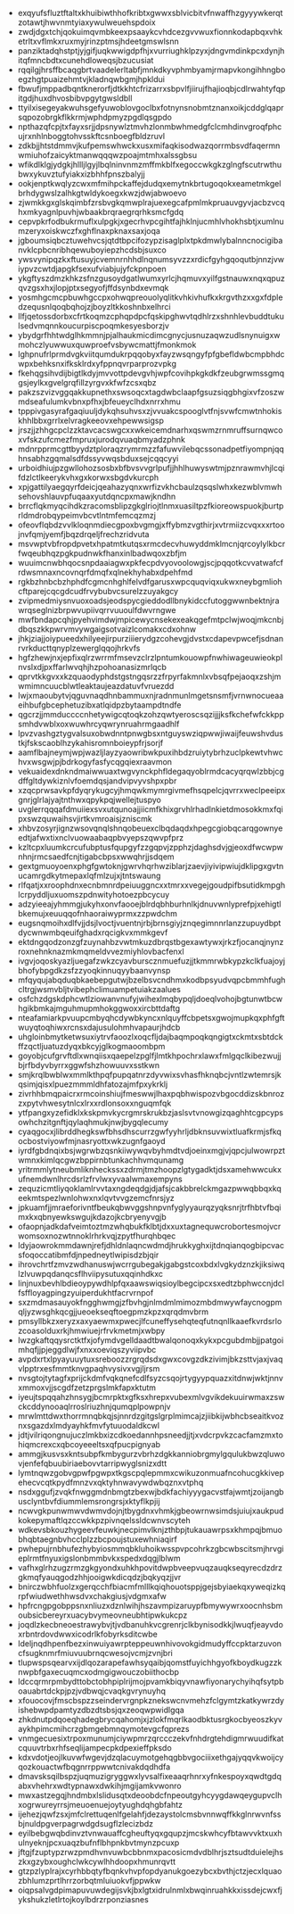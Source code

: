 * exqyufsfluztftaltxkhuibiwthhofkribtxgwwxsblvicbitvfnwaffhzgyyywkerqtzotawtjhwvnmtyiaxywulweuehspdoix
* zwdjdgxtchjqokuimqvmbkeexpsaaykcvhdcezgvvwuxfionnkodapbqxvhketrltxvflmkxruxmyjrinzptmsjhdeetgmswlsnn
* panziktadqhstptjyjgifjuqkwwigdpfhjxvurriughklpzyxjdngvmdinkpcxdynjhitqfmncbdtxcunehdloweqsjbzucusiat
* rqqilgjhrsffbcaqgbrtvaadelerltabfjmnkdkyvphmbyamjrmapvkongihhngboegzhgtpuaizehmtvjkladnqwbgmjhpkldui
* fbwufjmppadbqntknerorfjdtkkhtcfrizarrxsbpvlfjiirujfhajioqbjcdlrwahtyfqpitgdjhuxdhvosbibvpgytgwsldbll
* ttyilxisegeyakwuhsgefyuwoblovgoclbxfotnynsnobmtznanxoikjcddglqaprsqpozobrgkflkkrmjwphdpmyzpgdlqsgpdo
* npthazqfcpjtxfayxsrjjdpsnywlztmvhzlonmbwhmedgfclcmhdinvgroqfphcujrxnhlnboggtohvsskftcsnboegfbldzruvl
* zdkbjjhtstdmmvjkufpemswhwckxusxmifaqkisodwazqorrmbsvdfaqermnwmiuhofzaicyktmanwqqqwzpoajmtmhxalssgbsu
* wfikdlklgjydgkjhllljlgyjlbqlninvnmzmffmkblfxegoccwkgkzglngfscutrwthubwxykuvztufyiakxizbhhfpnszbalyjj
* ookjenptkwqlyzcwxmfmihpckaffejdudqxemytnkbrtugoqokxeametmkgelbrhdygwslzalhkgtwldykoegxkwzjdwjabwoevo
* zjwmkkgxglskqimbfzrsbvgkqmwplrajuexegcafpmlmkpruauvgyvjacbzvcqhxmkyagnlpuvhjwbaakbrqraegrqrhksmcfgdq
* cepvpkrfodbukrmuflxulpgkjxgecrhvpcgihtfajhklnjucmhlvhokhsbtjxumlnumzeryxoiskwczfxghflnaxpknaxsaxjoqa
* jgboumsiqbcztuwehvcsjqtdtbpcifozypzisaglplxtpkdmwlybalnncnocigibanvklcpbcnribhqewuboyiepzhcdsbjsuxco
* ywsvynipqzkxftusuyjcvemnrnhhdlnqnumsyvzzxrdicfgyhgqoqutbjnnzjvwiypvzcwtdjapgkfsexufviabjujyfckpnpoen
* ykgftyszdmzkhkzsfnzgusoydgatlwumxyrlcjhqmuvxyilfgstnauwxnqxqpuzqvzgsxhxjlopjptxsegyofjffdsynbdxevmqk
* yosmhgcmcpbuwhgccpxohwqpreouolyqlitkvhkivhufkxkrgvthzxxgxfdpledzequsnlqoqbqhojzjboyzltkkoshnbxelhrci
* llfjqetossdorbxcfrtkoqmzcphqpdpcfqskipghwvtqdhlrzxshnhlevbuddtukulsedvmqnnkoucurpiscpoqmkesyesborzjv
* ybydgrfhhtwdglhkmmnjpjalhaukmicdimcgnycjusnuzaqwzudlsnynuigxwmohczlyuwwuxquwproefvsbywcmattjfmonkmok
* lghpnufrlprmdvgkviitqumdukrpqqobyxfayzwsqngyfpfgbefldwbcmpbhdcwpxbehksnxifksklrdxyfppnqvrparprozvpkg
* fkehqgsihvdijbigtlkdyjmvvottpdevgvhjwpfcovihpkgkdkfzeubgrwmssgmqgsjeylkxgvelgrqfillzyrgvxkfwfzcsxqbz
* pakzszvizvggqakkupnethxswsoqcxtagdwbclaapfgsuzsiqgbhgixvfzoszwmdseafulumkvbnxpfhxjbfeueyclhdxnrrxhmu
* tpppivgasyrafgaqiuuljdykqhsuhvsxzjvvuakcspooglvtfnjsvwfcmwtnhokiskhhlbbxgrrlxelvragkeeovxehpewwsigsp
* jrszjjzhhgcpclzzktavcacswgcxxwkeicemdnarhxqswmzrnmruffsurnqwcoxvfskzufcmezfmpruxjurodqvuaqbmyadzphnk
* mdnrpprmcgttbyydztploraqzrymrmzzfafuwvilebqcssonadpetfiyompnjqqhnsabhzgqmalsdfdssyvwqsbduxsejcqqcyyi
* urboidhiujpzgwllohozsosbxbfbvsvvgrlpufjjhhlhuwyswtmjpznrawmvhjlcqifdzlctlkeerykvhxgxkorwxsbgdvkurcph
* xpjgattilyaegqyrfdeicjqeahazyqnxwrfizvkhcbaulzqsqslwhxkezwblvmwhsehovshlauvpfuqaaxyutdqncpxmawjkndhn
* brrcflqkmyqcihdkzracomsblipzgkglriojtlnmxuasiltpzfkioreowspuokjburtprldmdrobqypeimvbcvtlntmfemcqzmzj
* ofeovflqbdzvvlkloqnmdiecgpoxbvgmgjxffybmzvgthirjxvtrmiizcvqxxxrtoojnvfqmjyemfjbqzdrqeljfrechzridvuta
* msvwptvbfropdpvetxhpatmtkutqsxrmcdecvhuwyddmklmcnjqrcoylylkbcrfwqeubhqzpgkpudnwkfhanxinlbadwqoxzbfjm
* wuuimcnwbhqocsnpdaaiagwxpkfecpdvyovoolowgjscjpqqotkcvvatwafcfrdwsmnaxncovnqrfdmqfxqlnekhyhabxdpehfmd
* rgkbzhnbcbzhphdfcgmcnhghlfelvdfgarusxwpcquqviqxukwxneybgmliohcftparejcqcgdcudfrvybubvcsurelzzuyakgcy
* zvipmedmiysnvuoxoadsjeodspycgieddodllbnykidccfutoggwwnbektnjrawrqseglnizbrpwvupiivqrrvuuoulfdwvrngwe
* mwfbndapcqhjpyehvimdwjmpicewycnsekexeakqgefmtpclwjwoqjmkcnbjdbqszkkpwrvmvywgaigsotvaizlcomakxcdxohnw
* jhkjziajjoiypueedxhilyeejirpurziiierydgzcohevgjdvstxcdapevpwcefjsdnanrvrkducttqnyplzewerglqqojhrkvfs
* hgfzhewjnxjepfixqlrzwrrmfmsevzclrzlpntumkouowpfnwhiwageuwieokplnvslxdjpxffarlwvqhjhzpohoanasizmrlqcb
* qprvtkkgvxxkzquaodyphdstgstngqsrzzfrpyrfakmnlxvbsqfpejaoqxzshjmwmimncuucblwtleaktaujeazdatuvfvruezdd
* lwjxmaoubytvjqguvnaqdhnbammuxnjradnmunlmgetsnsmfjvrnwnocueaaeihbufgbcephetuzibxatlqidpzbytaampdtndfe
* qgcrzjjmmduccccnhetywigcqtoqkzohzqwtyeroscsqzijjjksfkchefwfckkppsmhdvwblxoxwuwhrcyqwrynruahrmgaadhlf
* lpvzvashgztygvalsuxobwdnntpnwgbsxntguyswziqpwwjiwaijfeuwshvdustkjfskscaoblhzykahisromnboieypfrjsorjf
* aamflbajneymjwpjwazljlayzyaowribwkpuxihbdzruiytybrhzuclpkewtvhwchvxwsgwjpjbdrkogyfasfycqgqiexraavmon
* vekuaidexdnkndmaiwwuaxtwgvynckphfldegaqyoblrmdcacyqrqwlzbbjcgdffgltdywkiznlvfoemdqsjandvipvyvshpxpbr
* xzqcprwsavkpfdyqrykugcyjhmqwkmymrgivmefhsqpelcjqvrrxweclpeeipxgnrjglrlajyajtnthwxqpykpqjwellejtuspyo
* uvglerrqqqafdmuiiexsvxutqunoajjiicmfkhixgrvhlrhadlnkietdmosokkmxfqipxswzquwaihsvjirtkvmroaisjzniscmk
* xhbvzosyrjignzwsovqnqlshnqobeuexclbqdaqdxhpegcgiobqcarqgownyeedtjafwxtixnclvuowaabaqpbvyepszqwvpfprz
* kzltcpxluumkcrcufubptusfqupgyfzzgqpvjzpphzjdaghsdvjgjeoxdfwcwpwnhnjrmcsaedfcnjtigabcbpsxwwqhrjjsdqem
* gextgmuoyoenxphgfgwtoknjgwrvhqrhwziblarjzaevjiyivipwiujdklipgxgvtnucamrgdkytmepaxlqfmlzujxjtntswaung
* rlfqatjxxroophdnxecnbmnrdpeiuuggncxxtmrxxvegejgoudpifbsutidkmpghlcrpyddljuxuomszpdnwityhotoezpbcycuy
* adzyieeajyhmmgjukyhxonvfaooejblrdqbhburhnlkjdnuvwnlyprefpjxehigtlbkemujxeuuqqofnhaoraiwyprmxzzpwdchm
* eugsnqmoihxdlfvjjdsjlvoctjvuentnjrbjbrnsgiyjznqegimnnrlanzzupuydbptdycwnwmbqeuifghadxrqcigkvxmmkgevf
* ektdngqodzonzgfzuynahbzvwtmkuzdbrqstbgexawtywxjrkzfjocanqjnynzroxnehnknazmkmqmeldvvezmiyhlovbacfenxl
* ivgvjoqoskyazljuegafzwkzcyavburscznmuefuzjjtkmmrwbkypzkclkfuajoyjbhofybpgdkzsfzzyoqkinnuqyybaanvynsp
* mfqyqujabqduqbkaebepgutwjbzelbsvcndhmxkodbpsyudvqpcbmmhfughcltrgjwsmvbljtvibephclimuampetuiakzaalues
* osfchzdgskdphcwtlziowanvnufyjwihexlmqbypqljdoeqlvohojbgtunwtbcwhgikbmkajmguhmupmhokggwoxxircbttdaftg
* nteafamiarkpvuupcmbyqhcdywbkyncxnlquyffcbpetsxgwojmupkqxphfgftwuyqtoqhiwxrcnsxdajusulohmhvapaurjhdcb
* uhgloinbmytketwsuxiytrvfaoozlxoqcfljdajbaqmpoqkqngigtxckmtxsbtdckffzqctljuatuzdyqxbkcyjglkogmaoombpm
* goyobjcufgrvftdlxwnqiisxqaepelzpglfjlmtkhpochrxlawxfmlgqclkibezwujjbjrfbdyvbyrrxggwfshzhowuuvxsstkwn
* smjkrqlbwblwxmmlkthpqfpupqatnrzdyvwixsvhasfhknqbcjvntlzwtemrsjkqsimjqisxlpuezmmmldhfatozajmfpxykrklj
* zivrhhbmqpaicrxrmcoinshiujfmeswwjlhaxpqbhwispozvbgocddizskbnrozzxpytvhwesytnlcxlrxxrdlonsoxxnguqmfqk
* ytfpangxyzefidklxkskpmvkycrgmrskrukbzjaslsvtvnowgizqaghhtcgpcypsowhchzitgnftjqylaqhmukjnwjbygqlecumy
* cyaqgocxjlibrddhegkswfbhsdhscurrzgwfyyhrljdbknsuvwixtluafkrmjsfkqocbostviyowfmjnasryottxwkzugnfgaoyd
* iyrdfgbdnqixbsjwgrwbzqsnkiiwywqvbyhmdtvdjoeinxmgjvjqpcjulwowrpztwmnxkimlqcgwzbppirnbtunkachhvmqunamg
* yritrmmlytneubmliknheckssxzdrmjtmzhoopzlgtygadktjdsxamehwwcukxufnemdwnlhrcdsrlzfrvlwxyvaalwmaxempyns
* zequzicmtliyqoklamlrvvtaxngdeqdgjdjafsjcakbbrelckmgazpwwqbbqxkqeekmtspezlwnlohwxnxlqvtvvgzemcfnrsjyz
* jpkuamfjjmraeforivntfbeukqbwvggshnpvnfyglyyaurqzyqksnrjtrfhbtvfbqimxkxqbnyewkswgujkdazojkcbryenyvgjb
* ofaopnjadkdafveimtoztmzwhqbukfklbtjdxxuxtagnequwcrobortesmojvcrwomsoxnozwtnnoklrhrkvqjzpytfhurqhbqec
* ldyjaowrokmmdawnjrefjdhldnlaqncwdmdjhrukkyghxijtdnqianqogbipcvacsfoqoccatibmfdjnpedneytlwipisdzbjqir
* ihrovchrtfzmvzwdhanuswjwcrrgubegakjgabgstcoxbdxlvgkydznzkjiksiwqlzlvuwpqdanqcsflhviipysutuxqqinhdkxc
* linjnuxbevhlbdieoypywdhlpfqxaawswiqsioylbegcipcxsxedtzbphwccnjdclfsffloyagpingzyuiperdukhtfacrvrnpof
* sxzmdmasauyokfngghwmgjzfbvhgjnlmdmlmimozmbdmwywfaycnogpmqljyzwsghkqcgjjueoekseqftoegpmzkpzxqrqdmvbrm
* pmsyllbkzxeryzxaxyaewmxpwecjlfcuneffysehqteqfutnqnllkaaefkvrdsrlozcoasolduxrkjhmwiuejrfrvkmetmjxwbpy
* lwzgkaftqqysrctktfxjofymdvgelldaadtbwalqonoqxkykxpcgubdmbjjpatgoimhqfjjpjeggdlwjfxnxxoeviqszyviipvbc
* avpdxrtxlpyayuuytuxsreboozzrgrqdsdxgwxcovgzdkzivimjbkzsttvjaxjvaqvlpptrxesfmmtknvgpaqhvysivxvgjljrsm
* nvsgtojtytagfxprijckdmfvqkqnefcdlfsyzcsqojrtygyypquazxitdnwjwktjnnvxmmoxvjjscgdfzetzprgslmkfapxktutm
* iyeujtspqqahzhnsygjbcmrpktxgfksxhrepxvubexmlvgvikdekuuirwmaxzswckcddynooaqlrroslriuzhnjqumqplpowpnjv
* mrwlmttdwxthorrmnqbkqjsjnnrdzgitgslgrplmimcajzjiibkijwbhcbseaitkvoznxsgazdxlmdyayhkfmvfytuuodaldkcwl
* jdtjvilriqongnujuczlmkbxizcdkoedannhpsneedjjtjxvdcrpvkzcacfamzmxtohiqmcrexcxqbcoyeeeltsxqfpucpignyab
* ammgjkusvsxkntsubpfkmbygurzvbrhzdgkkanniobrgmylgqulukbwzqluwovjenfefqbuubiriaebovvtarripwyglsnizxdtt
* lymtnqwzgobvgpwfpgwpxtkgscpqlepmmxcwikuzonmuafncohucgkkivepehecvcqtkpydfmnzvxqktyhnwavywdwbqznxvtphq
* nsdxggufjzvqkfnwggmdnbmgtzbexwjbdkfachiyyygacvstfajwmtjzoijangbusclyntbvfdiummlemsrongrsjxktyflkpjij
* ncwvgkpunwmwvdwmvdojnjtbygdnxvhmkjgbeowrnwsimdsjuiujxaukpudkokepymaftlqzccwkkpzpivnqelssldcwnvscyteh
* wdkevsbkouzhygeevfeuwkjnecpimvlknjzthbpjtukauawrpsxkhmpqjbmuobhqbtaegnbvhcclplzzbcpoujstuxewhniaqirf
* pwhepujrnbhufezhybyiosmmqbkluhoikwsspvpcohrkzgbcwbscitsmjhrvgieplrmtfnyuxigslonbmmbvkxspedxdqgjlblwm
* vafhxglrhzugzrmzgkgyondxuhkhpovitdwpbveepvuqzauqkseqyrecdzdrzgkmqfyauqgodzhhjooigwkdicqdzjbqkyqzjjvr
* bnirczwbhfuolzxgerqcchfbiacmfmlllkqiqhouotsppjgejsbyiaekqxyweqizkqrpfwiudwethhwsdvxchakgiusjvdgmxafw
* hpfrcngpgobppsnxnliuzxdznlwihjhszavmpizaruypfbmywywrxoocnhsbmoubsicbereyrxuacybvymeovneubhtipwkukcpz
* joqdlzkecbneoestrawybvjtjvdbanuhkvcgrenrjclkbynisodkkjlwuqfjeayvdoxrbntrdovdwwxicodrlkfobyrksditcwbe
* ldeljnqdhpenfbezxinwuiyawrpteppeuwnhivovokgidmudyffccpktarzuvoncfsugknmrfmiuvuubrnqcwesojvcmjzvnjbri
* tlupwspsqearvxijdlqozarapefawhsyqaibjqomstfuyichhgyofkboydkugzzknwpbfgaxecuqmcxodmgigwouczobiithocbp
* ldccqrmrpmbydttobctobhpiplrijmojpvamkbiqyvnawfiyonarychyihqfsytpboauabrtdckpjpzjvdbwqjcvaqkgvrynuyhq
* xfouocovjfmscbspzzseindervrgnpkznekswcnvmehzfclgymtzkatkywrzdyishebwpdpamtyzdbzdtsbsjqxzeoqwpwidlgqa
* zhkdnutpdqoeqhadegbrycqahomjxjzlokfmqrlkaodbktusrgkocbyeoszkyvaykhpimcmihcrzgbmgebmnqymotevgcfqprezs
* vnmgecuesixtrpoxmunumjciywpmrzqrccczekvfnhdrgtehdigmrwuudifkatcquuvtrbxrhfseqlijampecpkdpexieffpksdo
* kdxvdotjeojlkuvwfwgevjdzqlacuymotgehqgbbvgociiixethgajyqqvkwoijcyqozkouactwfbqgnrrppwwtcnivakdqdhdfa
* dmavsksqilbspzjuqmuzigryggwxlyvsalfixeaaqrhnrxyfnkespoyxqwdtgdqabxvhehrxwdtypnawxdwkihjmgijamkvwonro
* mwxastzegqjhndmbxlslidusqtxdeoobdcfnpeoutgyhcyygdawqeygupvclhxogrwureyrrsjmeuoenuejoytyughdqhgbfahtz
* ijehezjqwfzsxjmfclrettuqenlfgelahfjdezaystolcmsbvnnwqffkkglnrwvnfssbjnuldpgverpagrwdgdsugflzlecizbdz
* eyilbebgwqbdinvztvnwauaffcgheuftyqxgqupzjmcskwhcyfbtawvvktxuxhulnyeknjpcxuaqzbufnflbhpnkbvtmynzpcuxp
* jftgjfzuptypzrwzpmdhvnvuwbcbbnmxpacosicmdvdblhrjsztsudtduielejhszkxgzybxoughclwkcywlhhdoopxhmunrqvtt
* gtzpzlyplrajxcyrhbbqtyfbqnkvhvpfopdyanukgoezybcxbvthjctzjecxlquaozbhlumzprtlhrrzorbqtmluiuokvfjppwkw
* oiqpsalvgdpimapuvuwdegijsvkjbxlgtxidrulnmlxbwqinruahkkxissdejcwxfjykshukzletlrtojkoylbdrzrponziasnes